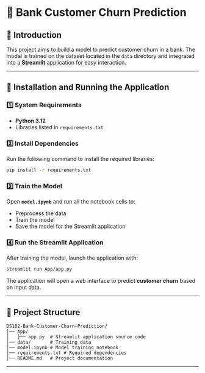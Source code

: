 # 📌  Bank Customer Churn Prediction

## 🚀 Introduction
This project aims to build a model to predict customer churn in a bank. The model is trained on the dataset located in the `data` directory and integrated into a **Streamlit** application for easy interaction.

---

## 🔧 Installation and Running the Application

### 1️⃣ System Requirements
- **Python 3.12**
- Libraries listed in `requirements.txt`

### 2️⃣ Install Dependencies
Run the following command to install the required libraries:
```sh
pip install -r requirements.txt
```

### 3️⃣ Train the Model
Open **`model.ipynb`** and run all the notebook cells to:
- Preprocess the data
- Train the model
- Save the model for the Streamlit application

### 4️⃣ Run the Streamlit Application
After training the model, launch the application with:
```sh
streamlit run App/app.py
```
The application will open a web interface to predict **customer churn** based on input data.

---

## 📂 Project Structure
```
DS102-Bank-Customer-Churn-Prediction/
│── App/
│   ├── app.py  # Streamlit application source code
│── data/       # Training data
│── model.ipynb # Model training notebook
│── requirements.txt # Required dependencies
│── README.md   # Project documentation
```

---



